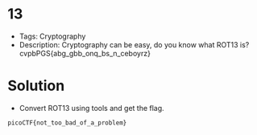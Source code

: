 # 13
- Tags: Cryptography
- Description: Cryptography can be easy, do you know what ROT13 is? cvpbPGS{abg_gbb_onq_bs_n_ceboyrz}

# Solution
- Convert ROT13 using tools and get the flag.

```
picoCTF{not_too_bad_of_a_problem}
```
